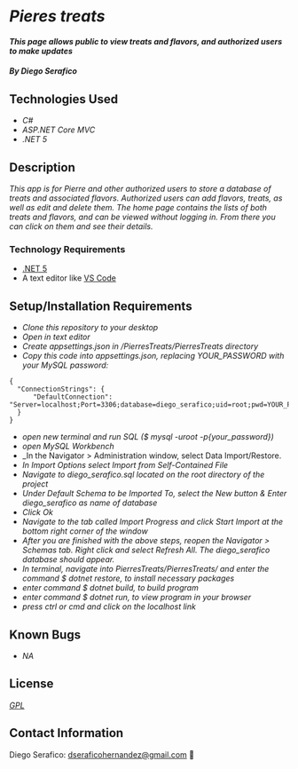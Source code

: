# _Pieres treats_

#### _This page allows public to view treats and flavors, and authorized users to make updates_

#### _**By Diego Serafico**_

## Technologies Used

* _C#_
* _ASP.NET Core MVC_
* _.NET 5_

## Description

_This app is for Pierre and other authorized users to store a database of treats and associated flavors. Authorized users can add flavors, treats, as well as edit and delete them. The home page contains the lists of both treats and flavors, and can be viewed without logging in. From there you can click on them and see their details._

### Technology Requirements

* [.NET 5](https://dotnet.microsoft.com/download/dotnet/5.0)
* A text editor like [VS Code](https://code.visualstudio.com/)

## Setup/Installation Requirements

* _Clone this repository to your desktop_
* _Open in text editor_
* _Create appsettings.json in /PierresTreats/PierresTreats directory_
* _Copy this code into appsettings.json, replacing YOUR_PASSWORD with your MySQL password:_
```
{
  "ConnectionStrings": {
      "DefaultConnection": "Server=localhost;Port=3306;database=diego_serafico;uid=root;pwd=YOUR_PASSWORD;"
  }
}
```
* _open new terminal and run SQL ($ mysql -uroot -p{your_password})_
* _open MySQL Workbench_
* _In the Navigator > Administration window, select Data Import/Restore.
* _In Import Options select Import from Self-Contained File_
* _Navigate to diego_serafico.sql located on the root directory of the project_
* _Under Default Schema to be Imported To, select the New button & Enter diego_serafico as name of database_
* _Click Ok_
* _Navigate to the tab called Import Progress and click Start Import at the bottom right corner of the window_
* _After you are finished with the above steps, reopen the Navigator > Schemas tab. Right click and select Refresh All. The diego_serafico database should appear._
* _In terminal, navigate into PierresTreats/PierresTreats/ and enter the command $ dotnet restore, to install necessary packages_
* _enter command $ dotnet build, to build program_
* _enter command $ dotnet run, to view program in your browser_
* _press ctrl or cmd and click on the localhost link_ 

## Known Bugs

* _NA_

## License

_[GPL](https://opensource.org/licenses/gpl-license)_

## Contact Information
  
Diego Serafico: <dseraficohernandez@gmail.com> 🍃